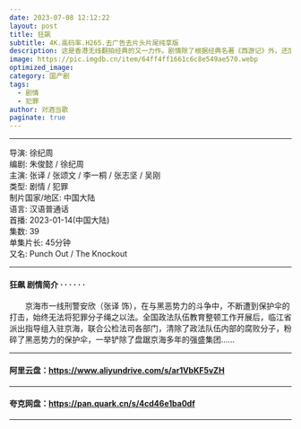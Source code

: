 ```yaml
---
date: 2023-07-08 12:12:22
layout: post
title: 狂飙
subtitle: 4K.高码率.H265.去广告去片头片尾纯享版 
description: 这是香港无线翻拍经典的又一力作。剧情除了根据经典名著《西游记》外，还加入了大量的搞笑元素，使得这一部作品在还原原著的同时，又创作出了有别于原著的另一番风味....
image: https://pic.imgdb.cn/item/64ff4ff1661c6c8e549ae570.webp
optimized_image: 
category: 国产剧
tags:  
  - 剧情
  - 犯罪
author: 对酒当歌
paginate: true
---
```


---

导演: 徐纪周  
编剧: 朱俊懿 / 徐纪周  
主演: 张译 / 张颂文 / 李一桐 / 张志坚 / 吴刚  
类型: 剧情 / 犯罪  
制片国家/地区: 中国大陆  
语言: 汉语普通话  
首播: 2023-01-14(中国大陆)  
集数: 39  
单集片长: 45分钟  
又名: Punch Out / The Knockout  

---

#### 狂飙 剧情简介 · · · · · ·

　　京海市一线刑警安欣（张译 饰），在与黑恶势力的斗争中，不断遭到保护伞的打击，始终无法将犯罪分子绳之以法。全国政法队伍教育整顿工作开展后，临江省派出指导组入驻京海，联合公检法司各部门，清除了政法队伍内部的腐败分子，粉碎了黑恶势力的保护伞，一举铲除了盘踞京海多年的强盛集团……

---

#### 阿里云盘：<https://www.aliyundrive.com/s/ar1VbKF5vZH>

---

#### 夸克网盘：<https://pan.quark.cn/s/4cd46e1ba0df>

---

